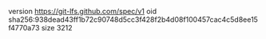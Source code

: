 version https://git-lfs.github.com/spec/v1
oid sha256:938dead43ff1b72c90748d5cc3f428f2b4d08f100457cac4c5d8ee15f4770a73
size 3212
